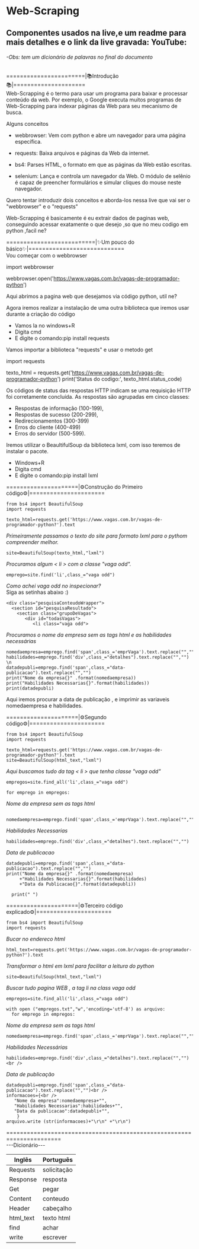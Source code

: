 # Web-Scraping
## Componentes usados na live,e um readme para mais detalhes e o link da live gravada: YouTube:
###### -Obs: tem um dicionário de palavras no final do documento

=======================|📚Introdução📚|=====================<br />
Web-Scrapping é o termo para usar um programa para baixar e processar conteúdo da web.
Por exemplo, o Google executa muitos programas de Web-Scrapping para indexar 
páginas da Web para seu mecanismo de busca.

Alguns conceitos 
* webbrowser: Vem com python e abre um navegador para uma página específica.

* requests: Baixa arquivos e páginas da Web da internet.

* bs4: Parses HTML, o formato em que as páginas da Web estão escritas.

* selenium: Lança e controla um navegador da Web. O módulo de selênio é capaz de preencher formulários e simular cliques do mouse neste navegador.

Quero tentar introduzir dois conceitos e aborda-los nessa live que vai ser o "webbrowser" e o "requests"

Web-Scrapping é basicamente é eu extrair dados de paginas web, conseguindo acessar exatamente o que desejo 
,so que no meu codigo em python ,facil ne?

==========================|✨Um pouco do básico✨|============================<br />
Vou começar com o webbrowser

import webbrowser

webbrowser.open('https://www.vagas.com.br/vagas-de-programador-python')

Aqui abrimos a pagina web que desejamos via código python, util ne? 


Agora iremos realizar a instalação de uma outra biblioteca que iremos usar durante a criação do código
* Vamos la no windows+R 
* Digita cmd 
* E digite o comando:pip install requests


Vamos importar a biblioteca "requests" e usar o metodo get

import requests

texto_html = requests.get('https://www.vagas.com.br/vagas-de-programador-python')
print('Status do codigo:', texto_html.status_code)

Os códigos de status das respostas HTTP indicam se uma requisição HTTP foi corretamente concluída.
As respostas são agrupadas em cinco classes:

* Respostas de informação (100-199),
* Respostas de sucesso (200-299),
* Redirecionamentos (300-399)
* Erros do cliente (400-499)
* Erros do servidor (500-599).


Iremos utilizar o BeaultifulSoup da biblioteca lxml, com isso teremos de instalar 
o pacote.
* Windows+R 
* Digita cmd 
* E digite o comando:pip install lxml

=====================|⚙️Construção do Primeiro código⚙️|======================<br />
```
from bs4 import BeautifulSoup
import requests 

texto_html=requests.get('https://www.vagas.com.br/vagas-de-programador-python?').text
```
_Primeiramente passamos o texto do site para formato lxml para o pythom compreender melhor._<br />
```
site=BeautifulSoup(texto_html,"lxml")
```
_Procuramos algum < li > com a classe "vaga odd"._<br />
```
emprego=site.find('li',class_="vaga odd")
```
_Como achei vaga odd no inspecionar?_ <br />
Siga as setinhas abaixo :)<br />
```
<div class="pesquisaConteudoWrapper">
  <section id="pesquisaResultado">
    <section class="grupoDeVagas">
       <div id="todasVagas">
          <li class="vaga odd"> 
```
_Procuramos o nome da empresa sem as tags html e as habilidades necessárias_<br />
```
nomedaempresa=emprego.find('span',class_='emprVaga').text.replace("","")
habilidades=emprego.find('div',class_="detalhes").text.replace("","")
\n
datadepubli=emprego.find('span',class_="data-publicacao").text.replace("","")
print("Nome da empresa{}" .format(nomedaempresa))
print("Habilidades Necessarias{}".format(habilidades))
print(datadepubli)
```
Aqui iremos procurar a data de publicação , e imprimir as variaveis nomedaempresa e habilidades.
  
=====================|⚙️Segundo código⚙️|======================<br />
```
from bs4 import BeautifulSoup
import requests 

texto_html=requests.get('https://www.vagas.com.br/vagas-de-programador-python?').text
site=BeautifulSoup(html_text,"lxml")
```
_Aqui buscamos tudo da tag < li > que tenha classe "vaga odd"_
```
empregos=site.find_all('li',class_="vaga odd")

for emprego in empregos:
```
_Nome da empresa sem as tags html_
```
  nomedaempresa=emprego.find('span',class_='emprVaga').text.replace("","")
```  
_Habilidades Necessarias_
```
habilidades=emprego.find('div',class_="detalhes").text.replace("","")
```
_Data de publicacao_
```
datadepubli=emprego.find('span',class_="data-publicacao").text.replace("","")
print("Nome da empresa{}" .format(nomedaempresa)
     +"Habilidades Necessarias{}".format(habilidades)
     +"Data da Publicacao{}".format(datadepubli))

  print(" ")     
```
=====================|⚙️Terceiro código explicado⚙️|======================<br />
```
from bs4 import BeautifulSoup
import requests 
```

_Bucar no endereco html_
```
html_text=requests.get('https://www.vagas.com.br/vagas-de-programador-python?').text
```
_Transformar o html em lxml para facilitar a leitura do python_
```
site=BeautifulSoup(html_text,"lxml")
```
_Buscar tudo  pagina WEB , a tag li na class vaga odd_
```
empregos=site.find_all('li',class_="vaga odd")

with open ("empregos.txt","w",'encoding='utf-8') as arquivo:
  for emprego in empregos:
```  
_Nome da empresa sem as tags html_
```  
nomedaempresa=emprego.find('span',class_='emprVaga').text.replace("","")
```  
_Habilidades Necessárias_
```  
habilidades=emprego.find('div',class_="detalhes").text.replace("","")<br />
```  
_Data de publicação_
```  
datadepubli=emprego.find('span',class_="data-publicacao").text.replace("","")<br />
informacoes={<br />
   "Nome da empresa":nomedaempresa+"",
   "Habilidades Necessarias":habilidades+"",
   "Data da publicacao":datadepubli+"",
    }
arquivo.write (str(informacoes)+"\r\n" +"\r\n")
```  
======================================================================<br />
---Dicionário---<br />

| Inglês    | Português      |
|-----------|----------------|
|Requests|solicitação|
|Response|resposta|
|Get|pegar|
|Content|conteudo|
|Header|cabeçalho|
|html_text|texto html|
|find|achar|
|write|escrever|
